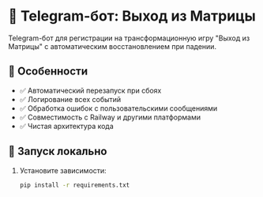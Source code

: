 # 🎲 Telegram-бот: Выход из Матрицы

Telegram-бот для регистрации на трансформационную игру "Выход из Матрицы" с автоматическим восстановлением при падении.

## 🚀 Особенности

- ✅ Автоматический перезапуск при сбоях
- ✅ Логирование всех событий
- ✅ Обработка ошибок с пользовательскими сообщениями
- ✅ Совместимость с Railway и другими платформами
- ✅ Чистая архитектура кода

## 🚀 Запуск локально

1. Установите зависимости:
   ```bash
   pip install -r requirements.txt